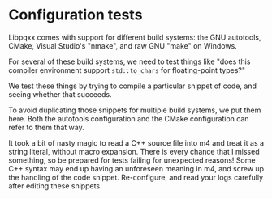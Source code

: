 Configuration tests
===================

Libpqxx comes with support for different build systems: the GNU autotools, CMake, Visual Studio's "nmake", and raw GNU "make" on Windows.

For several of these build systems, we need to test things like "does this compiler environment support `std::to_chars` for floating-point
types?"

We test these things by trying to compile a particular snippet of code, and seeing whether that succeeds.

To avoid duplicating those snippets for multiple build systems, we put them here. Both the autotools configuration and the CMake
configuration can refer to them that way.

It took a bit of nasty magic to read a C++ source file into m4 and treat it as a string literal, without macro expansion. There is every
chance that I missed something, so be prepared for tests failing for unexpected reasons!  Some C++ syntax may end up having an unforeseen
meaning in m4, and screw up the handling of the code snippet. Re-configure, and read your logs carefully after editing these snippets.
